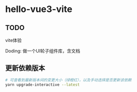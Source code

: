 # hello-vue3-vite

## TODO

vite体验

Doding: 做一个UI轮子组件库，含文档

## 更新依赖版本

```bash
# 可查看到最新版本间的变更大小（绿橙红），以及手动选择是否更新该依赖
yarn upgrade-interactive --latest
```
